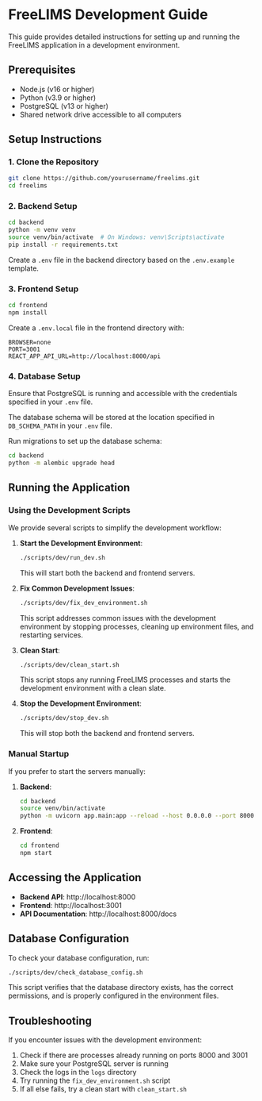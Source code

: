 # FreeLIMS Development Guide

This guide provides detailed instructions for setting up and running the FreeLIMS application in a development environment.

## Prerequisites

- Node.js (v16 or higher)
- Python (v3.9 or higher)
- PostgreSQL (v13 or higher)
- Shared network drive accessible to all computers

## Setup Instructions

### 1. Clone the Repository

```bash
git clone https://github.com/yourusername/freelims.git
cd freelims
```

### 2. Backend Setup

```bash
cd backend
python -m venv venv
source venv/bin/activate  # On Windows: venv\Scripts\activate
pip install -r requirements.txt
```

Create a `.env` file in the backend directory based on the `.env.example` template.

### 3. Frontend Setup

```bash
cd frontend
npm install
```

Create a `.env.local` file in the frontend directory with:

```
BROWSER=none
PORT=3001
REACT_APP_API_URL=http://localhost:8000/api
```

### 4. Database Setup

Ensure that PostgreSQL is running and accessible with the credentials specified in your `.env` file.

The database schema will be stored at the location specified in `DB_SCHEMA_PATH` in your `.env` file.

Run migrations to set up the database schema:

```bash
cd backend
python -m alembic upgrade head
```

## Running the Application

### Using the Development Scripts

We provide several scripts to simplify the development workflow:

1. **Start the Development Environment**:
   ```bash
   ./scripts/dev/run_dev.sh
   ```
   This will start both the backend and frontend servers.

2. **Fix Common Development Issues**:
   ```bash
   ./scripts/dev/fix_dev_environment.sh
   ```
   This script addresses common issues with the development environment by stopping processes, cleaning up environment files, and restarting services.

3. **Clean Start**:
   ```bash
   ./scripts/dev/clean_start.sh
   ```
   This script stops any running FreeLIMS processes and starts the development environment with a clean slate.

4. **Stop the Development Environment**:
   ```bash
   ./scripts/dev/stop_dev.sh
   ```
   This will stop both the backend and frontend servers.

### Manual Startup

If you prefer to start the servers manually:

1. **Backend**:
   ```bash
   cd backend
   source venv/bin/activate
   python -m uvicorn app.main:app --reload --host 0.0.0.0 --port 8000
   ```

2. **Frontend**:
   ```bash
   cd frontend
   npm start
   ```

## Accessing the Application

- **Backend API**: http://localhost:8000
- **Frontend**: http://localhost:3001
- **API Documentation**: http://localhost:8000/docs

## Database Configuration

To check your database configuration, run:

```bash
./scripts/dev/check_database_config.sh
```

This script verifies that the database directory exists, has the correct permissions, and is properly configured in the environment files.

## Troubleshooting

If you encounter issues with the development environment:

1. Check if there are processes already running on ports 8000 and 3001
2. Make sure your PostgreSQL server is running
3. Check the logs in the `logs` directory
4. Try running the `fix_dev_environment.sh` script
5. If all else fails, try a clean start with `clean_start.sh` 